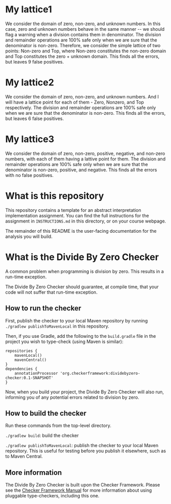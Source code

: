 # My lattice1

We consider the domain of zero, non-zero, and unknown numbers. In this case, zero and unknown numbers behave in the same manner -- we should flag a warning when a division contains them in denominator. 
The division and remainder operations are 100% safe only when we are sure that the denominator is non-zero. Therefore, we consider the simple lattice of two points: Non-zero and Top, where Non-zero constitutes the non-zero domain and Top constitutes the zero + unknown domain. This finds all the errors, but leaves 9 false positives. 

# My lattice2

We consider the domain of zero, non-zero, and unknown numbers. 
And I will have a lattice point for each of them - Zero, Nonzero, and Top respectively. 
The division and remainder operations are 100% safe only when we are sure that the denominator is non-zero. This finds all the errors, but leaves 6 false positives. 

# My lattice3

We consider the domain of zero, non-zero, positive, negative, and non-zero numbers, with each of them having a lattive point for them. 
The division and remainder operations are 100% safe only when we are sure that the denominator is non-zero, positive, and negative. 
This finds all the errors with no false positives. 

# What is this repository

This repository contains a template for an abstract interpretation implementation
assignment. You can find the full instructions for the assignment in `INSTRUCTIONS.md`
in this directory, or on your course webpage.

The remainder of this README is the user-facing documentation for the analysis
you will build.

# What is the Divide By Zero Checker

A common problem when programming is division by zero.
This results in a run-time exception.

The Divide By Zero Checker should guarantee, at compile time, that your code will
not suffer that run-time exception.

## How to run the checker

First, publish the checker to your local Maven repository by running
`./gradlew publishToMavenLocal` in this repository.

Then, if you use Gradle, add the following to the `build.gradle` file in
the project you wish to type-check (using Maven is similar):

```
repositories {
    mavenLocal()
    mavenCentral()
}
dependencies {
    annotationProcessor 'org.checkerframework:dividebyzero-checker:0.1-SNAPSHOT'
}
```

Now, when you build your project, the Divide By Zero Checker will also run,
informing you of any potential errors related to division by zero.

## How to build the checker

Run these commands from the top-level directory.

`./gradlew build`: build the checker

`./gradlew publishToMavenLocal`: publish the checker to your local Maven repository.
This is useful for testing before you publish it elsewhere, such as to Maven Central.


## More information

The Divide By Zero Checker is built upon the Checker Framework.  Please see
the [Checker Framework Manual](https://checkerframework.org/manual/) for
more information about using pluggable type-checkers, including this one.


